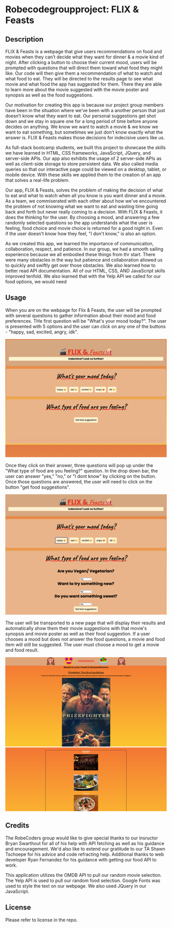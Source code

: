 # Robecodegroupproject: FLIX & Feasts


## Description

FLIX & Feasts is a webpage that give users recommendations on food and movies when they can’t decide what they want for dinner & a movie kind of night.  After clicking a button to choose their current mood, users will be prompted with questions that will direct them toward what food they might like.  Our code will then give them a recommendation of what to watch and what food to eat.  They will be directed to the results page to see what movie and what food the app has suggested for them.  There they are able to learn more about the movie suggested with the movie poster and synopsis as well as the food suggestions.    

Our motivation for creating this app is because our project group members have been in the situation where we’ve been with a another person that just doesn’t know what they want to eat.   Our personal suggestions get shot down and we stay in square one for a long period of time before anyone decides on anything.   We know we want to watch a movie & we know we want to eat something, but sometimes we just don’t know exactly what the answer is.  FLIX & Feasts makes those decisions for indecisive users like us.  

As full-stack bootcamp students, we built this project to showcase the skills we have learned in HTML, CSS frameworks, JavaScript, JQuery, and server-side APIs.  Our app also exhibits the usage of 2 server-side APIs as well as client-side storage to store persistent data.  We also called media queries so that our interactive page could be viewed on a desktop, tablet, or mobile device.  With these skills we applied them to the creation of an app that solves a real-life problem.  

Our app, FLIX & Feasts, solves the problem of making the decision of what to eat and what to watch when all you know is you want dinner and a movie.  As a team, we commiserated with each other about how we've encountered the problem of not knowing what we want to eat and wasting time going back and forth but never really coming to a decision.  With FLIX & Feasts, it does the thinking for the user.  By choosing a mood, and answering a few randomly selected questions so the app understands what the user is feeling, food choice and movie choice is returned for a good night in.  Even if the user doesn't know how they feel, "I don't know," is also an option.  

As we created this app, we learned the importance of communication, collaboration, respect, and patience. In our group, we had a smooth sailing experience because we all embodied these things from thr start. There were many obstacles in the way but patience and collaboration allowed us to quickly and swiftly get over those obstacles. We also learned how to better read API documentation. All of our HTML, CSS, AND JavaScript skills improved tenfold.  We also learned that with the Yelp API we called for our food options, we would need 


## Usage

When you are on the webpage for Flix & Feasts, the user will be prompted with several questions to gather information about their mood and food preferences. THe first question will be "What's your mood today?". The user is presented with 5 options and the user can click on any one of the buttons - "happy, sad, excited, angry, idk". 

![alt text](/assets/Images/FLIX%26Feasts_1LandingPage.png)

Once they click on their answer, three questions will pop up under the "What type of food are you feeling?" question. In the drop down bar, the user can answer "yes," "no," or "I dont know" by clicking on the button. Once those questions are answered, the user will need to click on the button "get food suggestions".

![alt text](/assets/Images/FLIX%26Feasts_2Qs.png)


The user will be transported to a new page that will display their results and automatically show them their movie suggestions with that movie's synopsis and movie poster as well as their food suggestion.
If a user chooses a mood but does not answer the food questions, a movie and food item will still be suggested. The user must choose a mood to get a movie and food result.  

![alt text](/assets/Images/MovieResults.png)
![alt text](assets/Images/FoodResults.png)



## Credits

The RobeCoders group would like to give special thanks to our insructor Bryan Swarthout for all of his help with API fetching as well as his guidance and encouragement.  We'd also like to extend our gratitude to our TA Shawn Tschoepe for his advice and code refracting help. Additional thanks to web developer Ryan Fernandez for his guidance with getting our food API to work.  

This application utilizes the OMDB API to pull our random movie selection.  The Yelp API is used to pull our random food selection.  Google Fonts was used to style the text on our webpage.   We also used JQuery in our JavaScript.  


## License

Please refer to license in the repo. 




